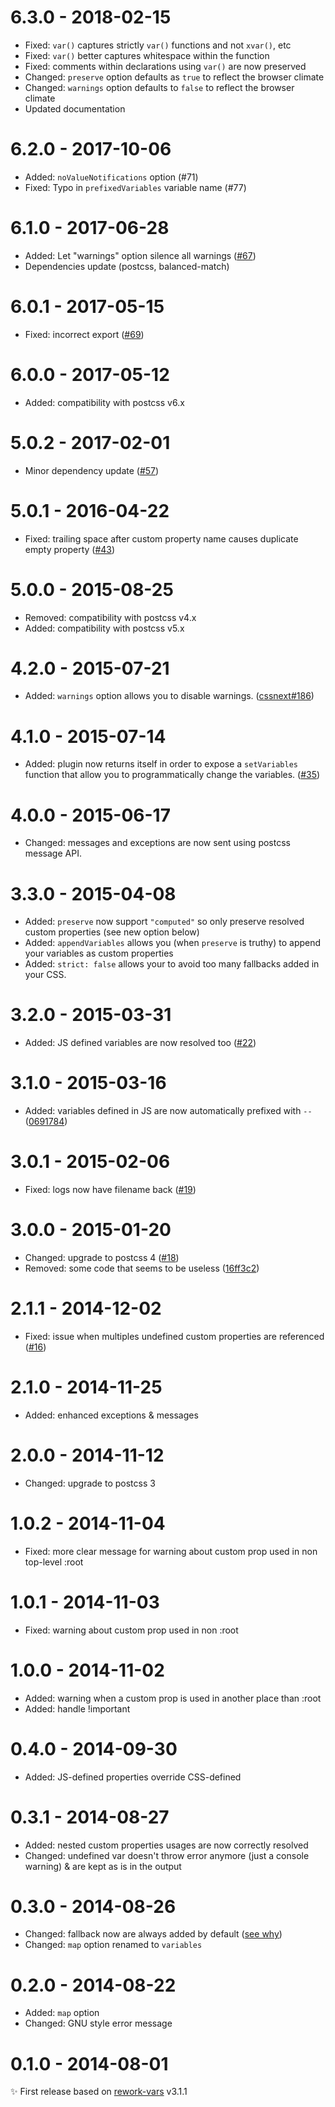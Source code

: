 # 6.3.0 - 2018-02-15

- Fixed: `var()` captures strictly `var()` functions and not `xvar()`, etc
- Fixed: `var()` better captures whitespace within the function
- Fixed: comments within declarations using `var()` are now preserved
- Changed: `preserve` option defaults as `true` to reflect the browser climate
- Changed: `warnings` option defaults to `false` to reflect the browser climate
- Updated documentation

# 6.2.0 - 2017-10-06

- Added: `noValueNotifications` option (#71)
- Fixed: Typo in `prefixedVariables` variable name (#77)

# 6.1.0 - 2017-06-28

- Added: Let "warnings" option silence all warnings
([#67](https://github.com/postcss/postcss-custom-properties/pull/67))
- Dependencies update (postcss, balanced-match)

# 6.0.1 - 2017-05-15

- Fixed: incorrect export ([#69](https://github.com/postcss/postcss-custom-properties/issues/69))

# 6.0.0 - 2017-05-12

- Added: compatibility with postcss v6.x

# 5.0.2 - 2017-02-01

- Minor dependency update
  ([#57](https://github.com/postcss/postcss-custom-properties/pull/57))

# 5.0.1 - 2016-04-22

- Fixed: trailing space after custom property name causes duplicate empty
  property
  ([#43](https://github.com/postcss/postcss-custom-properties/pull/43))

# 5.0.0 - 2015-08-25

- Removed: compatibility with postcss v4.x
- Added: compatibility with postcss v5.x

# 4.2.0 - 2015-07-21

- Added: `warnings` option allows you to disable warnings.
([cssnext#186](https://github.com/cssnext/cssnext/issues/186))

# 4.1.0 - 2015-07-14

- Added: plugin now returns itself in order to expose a `setVariables` function
that allow you to programmatically change the variables.
([#35](https://github.com/postcss/postcss-custom-properties/pull/35))

# 4.0.0 - 2015-06-17

- Changed: messages and exceptions are now sent using postcss message API.

# 3.3.0 - 2015-04-08

- Added: `preserve` now support `"computed"` so only preserve resolved custom properties (see new option below)
- Added: `appendVariables` allows you (when `preserve` is truthy) to append your variables as custom properties
- Added: `strict: false` allows your to avoid too many fallbacks added in your CSS.

# 3.2.0 - 2015-03-31

- Added: JS defined variables are now resolved too ([#22](https://github.com/postcss/postcss-custom-properties/issues/22))

# 3.1.0 - 2015-03-16

- Added: variables defined in JS are now automatically prefixed with `--`
  ([0691784](https://github.com/postcss/postcss-custom-properties/commit/0691784ed2218d7e6b16da8c4df03e2ca0c4798c))

# 3.0.1 - 2015-02-06

- Fixed: logs now have filename back ([#19](https://github.com/postcss/postcss-custom-properties/issues/19))

# 3.0.0 - 2015-01-20

- Changed: upgrade to postcss 4 ([#18](https://github.com/postcss/postcss-custom-properties/pull/18))
- Removed: some code that seems to be useless ([16ff3c2](https://github.com/postcss/postcss-custom-properties/commit/16ff3c22fe0563a1283411d7866791966fff4c58))

# 2.1.1 - 2014-12-02

- Fixed: issue when multiples undefined custom properties are referenced ([#16](https://github.com/postcss/postcss-custom-properties/issues/16))

# 2.1.0 - 2014-11-25

- Added: enhanced exceptions & messages

# 2.0.0 - 2014-11-12

- Changed: upgrade to postcss 3

# 1.0.2 - 2014-11-04

- Fixed: more clear message for warning about custom prop used in non top-level :root

# 1.0.1 - 2014-11-03

- Fixed: warning about custom prop used in non :root

# 1.0.0 - 2014-11-02

- Added: warning when a custom prop is used in another place than :root
- Added: handle !important

# 0.4.0 - 2014-09-30

- Added: JS-defined properties override CSS-defined

# 0.3.1 - 2014-08-27

- Added: nested custom properties usages are now correctly resolved
- Changed: undefined var doesn't throw error anymore (just a console warning) & are kept as is in the output

# 0.3.0 - 2014-08-26

- Changed: fallback now are always added by default ([see why](http://www.w3.org/TR/css-variables/#invalid-variables))
- Changed: `map` option renamed to `variables`

# 0.2.0 - 2014-08-22

- Added: `map` option
- Changed: GNU style error message

# 0.1.0 - 2014-08-01

✨ First release based on [rework-vars](https://github.com/reworkcss/rework-vars) v3.1.1
